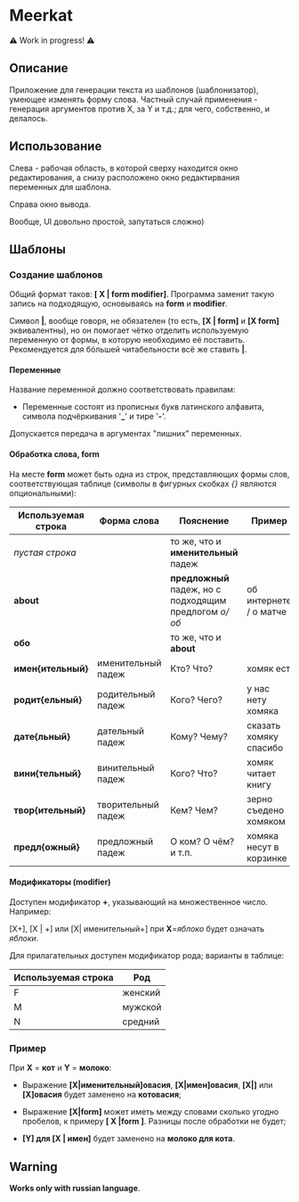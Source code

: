 # Meerkat

⚠️ Work in progress! ⚠️

## Описание

Приложение для генерации текста из шаблонов (шаблонизатор), умеющее изменять форму слова. Частный случай применения - генерация аргументов против X, за Y и т.д.; для чего, собственно, и делалось.

## Использование

Слева - рабочая область, в которой сверху находится окно редактирования, а снизу расположено окно редактирвания переменных для шаблона.

Справа окно вывода.

Вообще, UI довольно простой, запутаться сложно)

## Шаблоны

### Создание шаблонов

Общий формат таков: **[ X | form modifier]**. Программа заменит такую запись на подходящую, основываясь на **form** и **modifier**.

Символ **|**, вообще говоря, не обязателен (то есть, **[X | form]** и **[X form]** эквивалентны), но он помогает чётко отделить используемую переменную от формы, в которую необходимо её поставить. Рекомендуется для бóльшей читабельности всё же ставить **|**.

#### **Переменные**

Название переменной должно соответствовать правилам:

*  Переменные состоят из прописных букв латинского алфавита, символа подчёркивания '**_**' и тире '**-**'.

Допускается передача в аргументах "лишних" переменных.

#### **Обработка слова**, **form**

На месте **form** может быть одна из строк, представляющих формы слов, соответствующая таблице (символы в фигурных скобках *{}* являются опциональными):

Используемая строка | Форма слова | Пояснение | Пример | Для каких частей речи 
------------------- | ----------- | --------- | ------ | ---------------------
*пустая строка* |  | то же, что и **именительный** падеж | | все
**about** |  | **предложный** падеж, но с подходящим предлогом *о/об* | об интернете / о матче | существительные
**обо** |  | то же, что и **about** | | существительные
**имен{ительный}** | именительный падеж | Кто? Что? | хомяк ест | существительные, прилагательные
**родит{ельный}** | родительный падеж | Кого? Чего? | у нас нету хомяка | существительные, прилагательные
**дате{льный}** | дательный падеж | Кому? Чему? | сказать хомяку спасибо | существительные, прилагательные
**вини{тельный}** | винительный падеж | Кого? Что? | хомяк читает книгу | существительные, прилагательные
**твор{ительный}** | творительный падеж | Кем? Чем? | зерно съедено хомяком | существительные, прилагательные
**предл{ожный}** | предложный падеж | О ком? О чём? и т.п. | хомяка несут в корзинке | существительные, прилагательные

#### **Модификаторы** (**modifier**)

Доступен модификатор **+**, указывающий на множественное число. Например:

[X+], [X | +] или [X| именительный+] при **X**=*яблоко* будет означать *яблоки*.

Для прилагательных доступен модификатор рода; варианты в таблице:

Используемая строка | Род 
------------------- | ---
F | женский
M | мужской
N | средний

### Пример

При **X** = **кот** и **Y** = **молоко**:

* Выражение **[X|именительный]овасия**, **[X|имен]овасия**, **[X|]** или **[X]овасия** будет заменено на **котовасия**;

* Выражение **[X|form]** может иметь между словами сколько угодно пробелов, к примеру **[  X |form      ]**. Разницы после обработки не будет;

* **[Y] для [X | имен]** будет заменено на **молоко для кота**.

## Warning

**Works only with russian language**.

